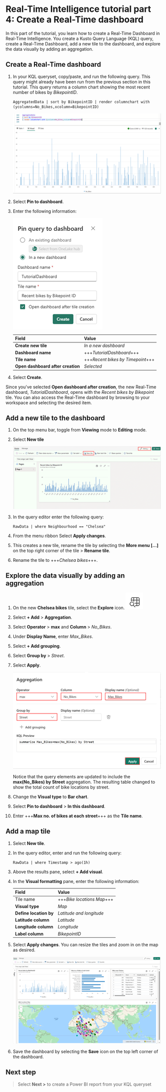 # Real-Time Intelligence tutorial part 4: Create a Real-Time dashboard

In this part of the tutorial, you learn how to create a Real-Time Dashboard in Real-Time Intelligence. You create a Kusto Query Language (KQL) query, create a Real-Time Dashboard, add a new tile to the dashboard, and explore the data visually by adding an aggregation.

## Create a Real-Time dashboard

1. In your KQL queryset, copy/paste, and run the following query. This query might already have been run from the previous section in this tutorial. This query returns a column chart showing the most recent number of bikes by *BikepointID*.

    ```kusto
    AggregatedData | sort by BikepointID | render columnchart with (ycolumns=No_Bikes,xcolumn=BikepointID)
    ```

    ![Screenshot of query showing column chart of bikes by bike point ID.](media/bikes-by-bikepoint.png)

2. Select **Pin to dashboard**. 
3. Enter the following information:

    ![Screenshot of pinning query to dashboard in Real-Time Intelligence.](media/pin-dashboard.png)

    | Field | Value |
    | --- | --- |
    | **Create new tile** | *In a new dashboard* |
    | **Dashboard name** | +++*TutorialDashboard*+++ |
    | **Tile name** | +++*Recent bikes by Timepoint*+++ |
    | **Open dashboard after creation** | *Selected* |

4. Select **Create**.

Since you've selected **Open dashboard after creation**, the new Real-Time dashboard, *TutorialDashboard*, opens with the *Recent bikes by Bikepoint* tile. You can also access the Real-Time dashboard by browsing to your workspace and selecting the desired item.

## Add a new tile to the dashboard

1. On the top menu bar, toggle from **Viewing** mode to **Editing** mode.
2. Select **New tile**

    ![Screenshot of Real-Time dashboard in editing mode with new tile selected.](media/new-tile.png)

3. In the query editor enter the following query:

    ```kusto
    RawData | where Neighbourhood == "Chelsea"
    ```

4. From the menu ribbon Select **Apply changes**.
5. This creates a new tile, rename the tile by selecting the **More menu [...]** on the top right corner of the tile > **Rename tile**.
6. Rename the tile to +++*Chelsea bikes*+++.

## Explore the data visually by adding an aggregation

1. On the new **Chelsea bikes** tile, select the **Explore** icon. ![Screenshot of the explore icon](media/explore-icon.png)
2. Select **+ Add** > **Aggregation**.
3. Select **Operator** > **max** and **Column** > *No_Bikes*.
4. Under **Display Name**, enter *Max_Bikes*.
5. Select **+ Add grouping**.
6. Select **Group by** > *Street*.
7. Select **Apply**.
    
    ![Screenshot showing the aggregation tool.](media/aggregation-tool.png)
    
    Notice that the query elements are updated to include the **max(No_Bikes) by Street** aggregation. The resulting table changed to show the total count of bike locations by street.

8. Change the **Visual type** to **Bar chart**.
9. Select **Pin to dashboard** > **In this dashboard**.
10. Enter +++**Max no. of bikes at each street**+++ as the **Tile name**.

## Add a map tile

1. Select **New tile**.
2. In the query editor, enter and run the following query:

    ```kusto
    RawData | where Timestamp > ago(1h)
    ```

3. Above the results pane, select **+ Add visual**.
4. In the **Visual formatting** pane, enter the following information:

    | Field | Value |
    | --- | --- |
    | Tile name | +++*Bike locations Map*+++ |
    | **Visual type** | *Map* |
    | **Define location by** | *Latitude and longitude* |
    | **Latitude column** | *Latitude* |
    | **Longitude column** | *Longitude* |
    | **Label column** | *BikepointID* |

5. Select **Apply changes**.
    You can resize the tiles and zoom in on the map as desired.

    ![Screenshot of final dashboard with three tiles.](media/final-dashboard.png)

6. Save the dashboard by selecting the **Save** icon on the top left corner of the dashboard.

## Next step

> Select **Next >** to create a Power BI report from your KQL queryset